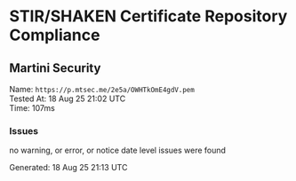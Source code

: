 # STIR/SHAKEN Certificate Repository Compliance

## Martini Security

Name: `https://p.mtsec.me/2e5a/OWHTkOmE4gdV.pem`\
Tested At: 18 Aug 25 21:02 UTC\
Time: 107ms

### Issues

no warning, or error, or notice date level issues were found

Generated: 18 Aug 25 21:13 UTC